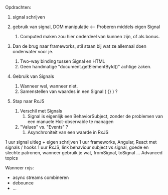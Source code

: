 Opdrachten:

1. signal schrijven
2. gebruik van signal, DOM manipulatie <-- Proberen middels eigen Signal
   1. Computed maken zou hier onderdeel van kunnen zijn, of als bonus.
   
3. Dan de brug naar frameworks, stil staan bij wat ze allemaal doen onderwater voor je.
   1. Two-way binding tussen Signal en HTML
   2. Geen handmatige "document.getElementById()" achtige zaken.
4. Gebruik van Signals
   1. Wanneer wel, wanneer niet.
   2. Samenstellen van waardes in een Signal ( {} ) ?

5. Stap naar RxJS 
   1. Verschil met Signals
      1. Signal is eigenlijk een BehaviorSubject, zonder de problemen van een manuele Hot-observable te managen
   2. "Values" vs. "Events" ?
      1. Asynchroniteit van een waarde in RxJS

1 uur signal uitleg + eigen schrijven
1 uur frameworks, Angular, React met signals / hooks
1 uur RxJS, link behaviour subject vs signal, goede en slechte patronen, wanneer gebruik je wat, fromSignal, toSignal ...
Advanced topics

Wanneer rxjs:

- async streams combineren
- debounce
- ...
